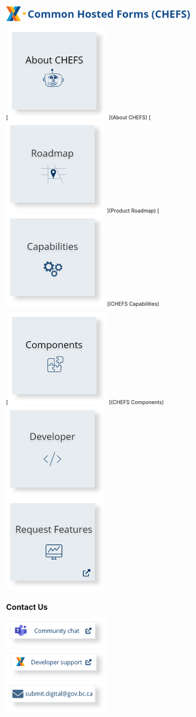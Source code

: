 
![img](images/chefs_text.png)

 [![img](images/about-chefs.png) ](About CHEFS) 
[![img](images/roadmap.png) ](Product Roadmap)
  [![img](images/capabilities.png) ](CHEFS Capabilities)

 [![img](images/components.png) ](CHEFS Components) 
[![img](images/developer.png) ](Developer)[![img](images/request_features.png) ](https://chefs-fider.apps.silver.devops.gov.bc.ca//)


 ## Contact Us
[![img](images/community_chat.png) ](https://teams.microsoft.com/l/channel/19%3a34b9d4b4deb54eebaa9be8bc1ccf02f7%40thread.tacv2/CHEFS?groupId=bef8086f-20c7-43a4-bd07-29ce764e818c&tenantId=6fdb5200-3d0d-4a8a-b036-d3685e359adc)
[![img](images/developer_support.png) ](https://chat.developer.gov.bc.ca/channel/common-components)
<a href="mailto:submit.digital@gov.bc.ca?subject=Subject%20Line&body=Body%20Text" target="_blank">
  <img src="images/email.png" alt="Image description">
</a> 





